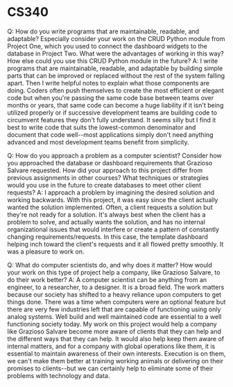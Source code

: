 # CS340

Q: How do you write programs that are maintainable, readable, and adaptable? Especially consider your work on the CRUD Python module from Project One, which you used to connect the dashboard widgets to the database in Project Two. What were the advantages of working in this way? How else could you use this CRUD Python module in the future?
        A: I write programs that are maintainable, readable, and adaptable by building simple parts that can be improved or replaced without the rest of the system falling apart.  Then I write helpful notes to explain what those components are doing.  Coders often push themselves to create the most efficient or elegant code but when you're passing the same code base between teams over months or years, that same code can become a huge liability if it isn't being utilized properly or if successive development teams are building code to circumvent features they don't fully understand.  It seems silly but I find it best to write code that suits the lowest-common denominator and document that code well--most applications simply don't need anything advanced and most development teams benefit from simplicity.


Q: How do you approach a problem as a computer scientist? Consider how you approached the database or dashboard requirements that Grazioso Salvare requested. How did your approach to this project differ from previous assignments in other courses? What techniques or strategies would you use in the future to create databases to meet other client requests?
        A: I approach a problem by imagining the desired solution and working backwards.  With this project, it was easy since the client actually wanted the solution implemented.  Often, a client requests a solution but they're not ready for a solution.  It's always best when the client has a problem to solve, and actually wants the solution, and has no internal organizational issues that would interfere or create a pattern of constantly changing requirements/requests.  In this case, the template dashboard helping inch toward the client's requests and it all flowed pretty smoothly.  It was a pleasure to work on.


Q: What do computer scientists do, and why does it matter? How would your work on this type of project help a company, like Grazioso Salvare, to do their work better?
        A: A computer scientist can be anything from an engineer, to a researcher, to a designer.  It is a broad field.  The work matters because our society has shifted to a heavy reliance upon computers to get things done.  There was a time when computers were an optional feature but there are very few industries left that are capable of functioning using only analog systems.  Well build and well maintained code are essential to a well functioning society today.  My work on this project would help a company like Grazioso Salvare become more aware of clients that they can help and the different ways that they can help.  It would also help keep them aware of internal matters, and for a company with global operations like them, it is essential to maintain awareness of their own interests.  Execution is on them, we can't make them better at training working animals or delivering on their promises to clients--but we can certainly help to eliminate some of their problems with technology and data.
